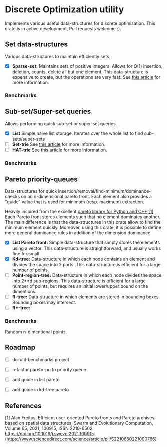 # Discrete Optimization utility

Implements various useful data-structures for discrete optimization. This crate is in active development, Pull requests welcome :).



## Set data-structures

Various data-structures to maintain efficiently sets

 - [X] **Sparse-set:** Maintains sets of positive integers. Allows for O(1) insertion, deletion, counts, delete all but one element. This data-structure is expensive to create, but the operations are very fast. See [this article](https://hal.archives-ouvertes.fr/hal-01339250/document) for more information.

### Benchmarks



## Sub-set/Super-set queries

Allows performing quick sub-set or super-set queries.

 - [X] **List** Simple naive list storage. Iterates over the whole list to find sub-sets/super-sets
 - [ ] **Set-trie** See [this article](https://hal.inria.fr/hal-01506780/document) for more information.
 - [ ] **HAT-trie** See [this article](https://ieeexplore.ieee.org/document/8478414) for more information.

### Benchmarks


## Pareto priority-queues

Data-structures for quick insertion/removal/find-minimum/dominance-checks on an n-dimensional pareto front. Each element also provides a "guide" value that is used for minimum (resp. maximum) extraction.

Heavily inspired from the excellent [pareto library for Python and C++](https://github.com/alandefreitas/pareto) [[1]](#1). Each Pareto front stores elements such that no element dominates another. The main
difference is that the data-structures in this crate allow to find the minimum element quickly.
Moreover, using this crate, it is possible to define more general dominance rules in addition of
the dimension dominance.

 - [X] **List Pareto front:** Simple data-structure that simply stores the elements using a vector. This data-structure is straightforward, and usually works fine for small 
 - [X] **Kd-tree:** Data-structure in which each node contains an element and divides the space into 2 parts. This data-structure is efficient for a large number of points.
 - [ ] **Point-region-tree:** Data-structure in which each node divides the space into 2**d sub-regions. This data-structure is efficient for a large number of points, but requires an initial lower/upper bound on the dimentions.
 - [ ] **R-tree:** Data-structure in which elements are stored in bounding boxes. Bounding boxes may intersect.
 - [ ] **R\*-tree:**

### Benchmarks

Random n-dimentional points.



## Roadmap

- [ ] do-util-benchmarks project
- [ ] refactor pareto-pq to priority queue
- [ ] add guide in list pareto
- [ ] add guide in kd-tree pareto


## References

<a id="1">[1]</a> Alan Freitas,
Efficient user-oriented Pareto fronts and Pareto archives based on spatial data structures,
Swarm and Evolutionary Computation,
Volume 65,
2021,
100915,
ISSN 2210-6502,
https://doi.org/10.1016/j.swevo.2021.100915.
(https://www.sciencedirect.com/science/article/pii/S2210650221000766)
